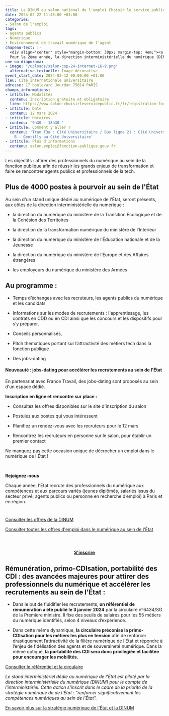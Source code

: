 ```yaml
---
title: La DINUM au salon national de l'emploi Choisir le service public
date: 2024-02-22 11:45:00 +01:00
categories:
- Salon de l'emploi
tags:
- agents publics
- Numérique
- Environnement de travail numérique de l'agent
chapeau-text: |-
  <div align="center" style="margin-bottom: 30px; margin-top: 4em;"><a href="https://www.salon-choisirleservicepublic.fr/fr/registration-form" class="button" title="S'inscrire - Lien externe"><b>S'inscrire</b></a></div>
  Pour la 2ème année, la direction interministérielle du numérique (DINUM) sera présente au salon national *[Choisir le service public](https:/www.salon-choisirleservicepublic.fr//)*, le 12 mars 2024, à la Cité internationale universitaire de Paris et pour la première fois avec 5 partenaires ministériels au sein d'un stand unique portant sur le numérique de l'État.
une-ou-diaporama:
- image: "/uploads/salon-csp-24-internet-16-9.png"
  alternative-textuelle: Image décorative
event_start_date: 2024-03-12 00:00:00 +01:00
lieu: Cité internationale universitaire
adresse: 17 boulevard Jourdan 75014 PARIS
champs_informations:
- intitule: Modalités
  contenu: Inscription gratuite et obligatoire
  lien: https://www.salon-choisirleservicepublic.fr/fr/registration-form
- intitule: Date
  contenu: 12 mars 2024
- intitule: Horaires
  contenu: '9h30 - 18h30 '
- intitule: Comment y aller ?
  contenu: 'Tram T3a : Cité Universitaire / Bus ligne 21 : Cité Universitaire / RER
    B : Gentilly ou Cité Universitaire'
- intitule: Plus d'informations
  contenu: salon.emploi@fonction-publique.gouv.fr
---
```


Les objectifs : attirer des professionnels du numérique au sein de la fonction publique afin de réussir les grands enjeux de transformation et faire se rencontrer agents publics et professionnels de la tech.

## Plus de 4000 postes à pourvoir au sein de l'État

Au sein d'un stand unique dédié au numérique de l'État, seront présents, aux côtés de la direction interministérielle du numérique :

* la direction du numérique du ministère de la Transition Écologique et de la Cohésion des Territoires

* la direction de la transformation numérique du ministère de l’Interieur

* la direction du numérique du ministère de l’Éducation nationale et de la Jeunesse

* la direction du numérique du ministère de l’Europe et des Affaires étrangères

* les employeurs du numérique du ministère des Armées

## Au programme :

* Temps d’échanges avec les recruteurs, les agents publics du numérique et les candidats

* Informations sur les modes de recrutements : l'apprentissage, les contrats en CDD ou en CDI ainsi que les concours et les dispositifs pour s’y préparer,

* Conseils personnalisés,

* Pitch thématiques portant sur l’attractivité des métiers tech dans la fonction publique

* Des jobs-dating

#### Nouveauté : jobs-dating pour accélérer les recrutements au sein de l'État

En partenariat avec France Travail, des jobs-dating sont proposés au sein d'un espace dédié.

**Inscription en ligne et rencontre sur place :**

* Consultez les offres disponibles sur le site d'inscription du salon

* Postulez aux postes qui vous intéressent

* Planifiez un rendez-vous avec les recruteurs pour le 12 mars

* Rencontrez les recruteurs en personne sur le salon, pour établir un premier contact

Ne manquez pas cette occasion unique de décrocher un emploi dans le numérique de l'État !

<div class="encadre noir" style="margin-bottom:40px"><br><p><b>Rejoignez-nous</b><br>

Chaque année, l'État recrute des professionnels du numérique aux compétences et aux parcours variés (jeunes diplômés, salariés issus du secteur privé, agents publics ou personne en recherche d’emploi) à Paris et en région.
</p></div>

<div class="lien-important"><p><a href="http://choisirleservicepublic.gouv.fr/nos-offres/filtres/organisme/10668//">Consulter les offres de la DINUM</a></p></div>

<div class="lien-important"><p><a href="http://choisirleservicepublic.gouv.fr/nos-offres/filtres/domaine/3522/">Consulter toutes les offres d'emploi dans le numérique au sein de l'État</a></p></div>
<div align="center" style="margin-bottom: 30px; margin-top: 4em;"><a href="https://www.salon-choisirleservicepublic.fr/fr/registration-form" class="button" title="S'inscrire - Lien externe"><b>S'inscrire</b></a></div>

## Rémunération, primo-CDIsation, portabilité des CDI : des avancées majeures pour attirer des professionnels du numérique et accélérer les recrutements au sein de l'État :

* Dans le but de fluidifier les recrutements, **un référentiel de rémunération a été publié le 3 janvier 2024** par la circulaire n°6434/SG de la Première ministre. Il fixe des seuils de salaires pour les 55 métiers du numérique identifiés, selon 4 niveaux d’expérience.

* Dans cette même dynamique, **la circulaire préconise la primo-CDIsation pour les métiers les plus en tension** afin de renforcer drastiquement l’attractivité de la filière numérique de l’Etat et répondre à l’enjeu de fidélisation des agents et de souveraineté numérique. Dans la même optique, **la portabilité des CDI sera donc privilégiée et facilitée pour encourager les mobilités.**

[Consulter le référentiel et la circulaire](https://www.numerique.gouv.fr/publications/referentiel-de-remuneration-des-55-metiers-de-la-filiere-numerique/)

*Le stand interministériel dédié au numérique de l'État est piloté par la direction interministérielle du numérique (DINUM) pour le compte de l'interministériel. Cette action s'inscrit dans le cadre de la priorité de la stratégie numérique de de l'État : "renforcer significativement les compétences numériques au sein de l’État".*

[En savoir plus sur la stratégie numérique de l'État et la DINUM](https://www.numerique.gouv.fr/dinum/)